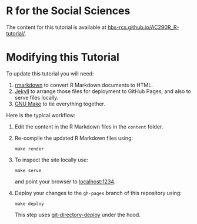# R for the Social Sciences

The content for this tutorial is available at
[hbs-rcs.github.io/AC290R_R-tutorial/][tutorial].

# Modifying this Tutorial

To update this tutorial you will need:

1.  [rmarkdown][rmarkdown] to convert R Markdown documents to HTML.
2.  [Jekyll][jekyll] to arrange those files for
    deployment to GitHub Pages, and also to serve files locally.
3.  [GNU Make][make] to tie everything together.

Here is the typical workflow:

1.  Edit the content in the R Markdown files in the `content` folder.
2.  Re-compile the updated R Markdown files using:

        make render
        
3.  To inspect the site locally use:

        make serve
        
    and point your browser to [localhost:1234][localhost].
    
4.  Deploy your changes to the `gh-pages` branch of this repository
    using:
    
        make deploy
    
    This step uses [git-directory-deploy][gdd] under the hood.

[tutorial]: https://hbs-rcs.github.io/AC290R_R-tutorial/
[rmarkdown]: https://cran.r-project.org/web/packages/rmarkdown/index.html
[jekyll]: https://jekyllrb.com/
[make]: https://www.gnu.org/software/make/
[localhost]: http://localhost:1234/
[gdd]: https://github.com/X1011/git-directory-deploy
